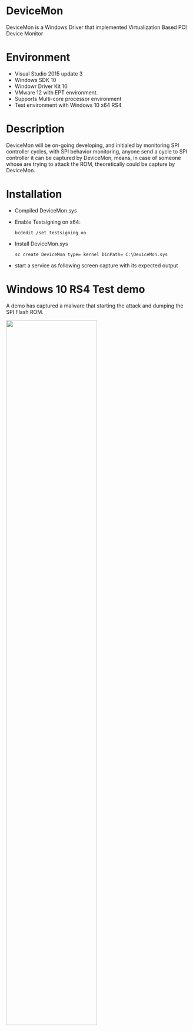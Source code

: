 # DeviceMon

DeviceMon is a Windows Driver that implemented Virtualization Based PCI Device Monitor

# Environment
  * Visual Studio 2015 update 3 
  * Windows SDK 10
  * Windowr Driver Kit 10 
  * VMware 12 with EPT environment. 
  * Supports Multi-core processor environment
  * Test environment with Windows 10 x64 RS4
  
# Description
 DeviceMon will be on-going developing, and initialed by monitoring SPI controller cycles, with SPI behavior monitoring, anyone send a cycle to SPI controller it can be captured by DeviceMon, means, in case of someone whose are trying to attack the ROM, theoretically could be capture by DeviceMon.
 
 # Installation

   *  Compiled DeviceMon.sys 

   *  Enable Testsigning on x64:
   
         `bcdedit /set testsigning on` 
   
   *  Install DeviceMon.sys 
   
         `sc create DeviceMon type= kernel binPath= C:\DeviceMon.sys`
                  
   * start a service as following screen capture with its expected output
   
 # Windows 10 RS4 Test demo 
 A demo has captured a malware that starting the attack and dumping the SPI Flash ROM.
 
 <img src="https://user-images.githubusercontent.com/22551808/64902638-dbd64280-d65f-11e9-97a1-4535a446daef.PNG" width="70%" height="70%"> </img>
